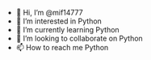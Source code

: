- 👋 Hi, I’m @mif14777
- 👀 I’m interested in Python
- 🌱 I’m currently learning Python
- 💞️ I’m looking to collaborate on Python
- 📫 How to reach me Python
